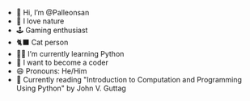 - 👋 Hi, I’m @Palleonsan
- 🌳 I love nature
- 🕹️ Gaming enthusiast 
- 🐈‍⬛ Cat person
- 🧑‍💻 I’m currently learning Python
- 🧘 I want to become a coder
- 😄 Pronouns: He/Him
- 📖 Currently reading "Introduction to Computation and Programming Using Python" by John V. Guttag

<!---
Palleonsan/Palleonsan is a ✨ special ✨ repository because its `README.md` (this file) appears on your GitHub profile.
You can click the Preview link to take a look at your changes.
--->
